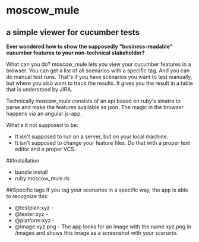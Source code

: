 # moscow_mule

## a simple viewer for cucumber tests

**Ever wondered how to show the supposedly "business-readable" cucumber features to your non-technical stakeholder?**

What can you do? moscow_mule lets you view your cucumber features in a browser. You can get a list of all scenarios with a specific tag. And you can do manual test runs. That's if you have scenarios you want to test manually, but where you also want to track the results. It gives you the result in a table that is understood by JIRA.

Technically moscow_mule consists of an api based on ruby's sinatra to parse and make the features available as json. The magic in the browser happens via an angular js-app.

What's it not supposed to be:
* It isn't supposed to run on a server, but on your local machine.
* It isn't supposed to change your feature files. Do that with a proper text editor and a proper VCS.

##Installation
* bundle install
* ruby moscow_mule.rb

##Specific tags
If you tag your scenarios in a specific way, the app is able to recognize this:
* @testplan:xyz - 
* @tester:xyz - 
* @platform:xyz - 
* @image:xyz.png - The app looks for an image with the name xyz.png in <location-of-your-features>/images and shows this image as a screenshot with your scenario.